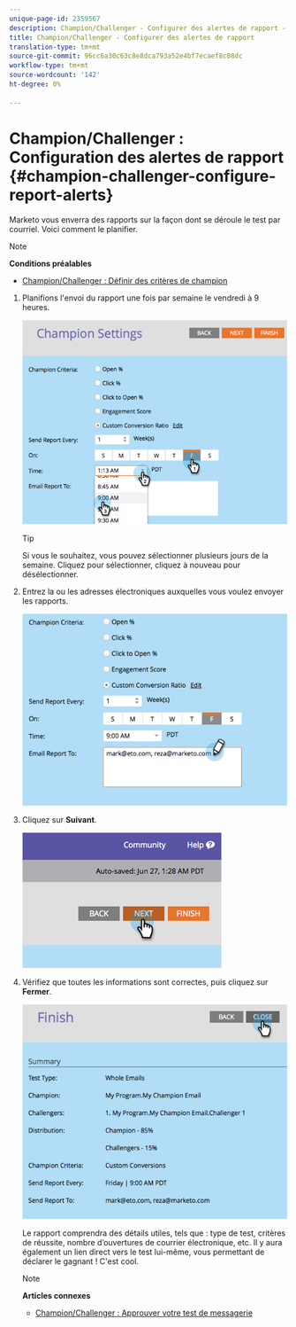 ```yaml
---
unique-page-id: 2359567
description: Champion/Challenger - Configurer des alertes de rapport - Docs marketing - Documentation du produit
title: Champion/Challenger - Configurer des alertes de rapport
translation-type: tm+mt
source-git-commit: 96cc6a30c63c8e8dca793a52e4bf7ecaef8c08dc
workflow-type: tm+mt
source-wordcount: '142'
ht-degree: 0%

---
```



# Champion/Challenger : Configuration des alertes de rapport {#champion-challenger-configure-report-alerts}

Marketo vous enverra des rapports sur la façon dont se déroule le test par courriel. Voici comment le planifier.

>[!NOTE]
>
>**Conditions préalables**
>
>* [Champion/Challenger : Définir des critères de champion](champion-challenger-define-champion-criteria.md)

>



1. Planifions l&#39;envoi du rapport une fois par semaine le vendredi à 9 heures.

   ![](assets/image2014-9-15-13-3a12-3a56.png)

   >[!TIP]
   >
   >Si vous le souhaitez, vous pouvez sélectionner plusieurs jours de la semaine. Cliquez pour sélectionner, cliquez à nouveau pour désélectionner.

1. Entrez la ou les adresses électroniques auxquelles vous voulez envoyer les rapports.

   ![](assets/image2014-9-15-13-3a13-3a7.png)

1. Cliquez sur **Suivant**.

   ![](assets/image2014-9-15-13-3a18-3a30.png)

1. Vérifiez que toutes les informations sont correctes, puis cliquez sur **Fermer**.

   ![](assets/image2014-9-15-13-3a18-3a41.png)

   Le rapport comprendra des détails utiles, tels que : type de test, critères de réussite, nombre d’ouvertures de courrier électronique, etc. Il y aura également un lien direct vers le test lui-même, vous permettant de déclarer le gagnant ! C&#39;est cool.

   >[!NOTE]
   >
   >**Articles connexes**
   >
   >    
   >    
   >    * [Champion/Challenger : Approuver votre test de messagerie](champion-challenger-approve-your-email-test.md)



